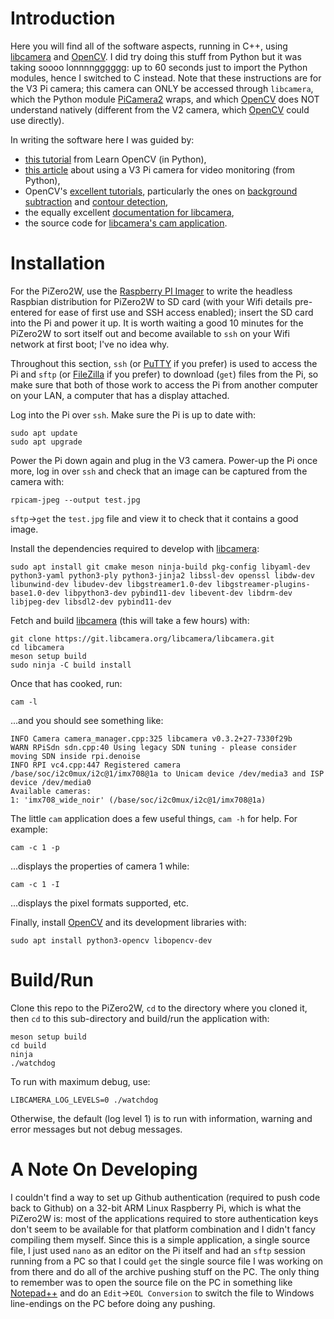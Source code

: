 # Introduction
Here you will find all of the software aspects, running in C++, using [libcamera](https://libcamera.org/) and [OpenCV](https://opencv.org/).  I did try doing this stuff from Python but it was taking soooo lonnnngggggg: up to 60 seconds just to import the Python modules, hence I switched to C instead.  Note that these instructions are for the V3 Pi camera; this camera can ONLY be accessed through `libcamera`, which the Python module [PiCamera2](https://github.com/raspberrypi/picamera2) wraps, and which [OpenCV](https://opencv.org/) does NOT understand natively (different from the V2 camera, which [OpenCV](https://opencv.org/) could use directly).

In writing the software here I was guided by:

- [this tutorial](https://learnopencv.com/moving-object-detection-with-opencv) from Learn OpenCV (in Python),
- [this article](https://pyimagesearch.com/2019/09/02/opencv-stream-video-to-web-browser-html-page/) about using a V3 Pi camera for video monitoring (from Python),
- OpenCV's [excellent tutorials](https://docs.opencv.org/4.x/d9/df8/tutorial_root.html), particularly the ones on [background subtraction](https://docs.opencv.org/4.x/d1/dc5/tutorial_background_subtraction.html) and [contour detection](https://docs.opencv.org/4.x/df/d0d/tutorial_find_contours.html),
- the equally excellent [documentation for libcamera](https://libcamera.org/guides/application-developer.html),
- the source code for [libcamera's cam application](https://git.libcamera.org/libcamera/libcamera.git/tree/src/apps/cam).

# Installation
For the PiZero2W, use the [Raspberry PI Imager](https://www.raspberrypi.com/news/raspberry-pi-imager-imaging-utility/) to write the headless Raspbian distribution for PiZero2W to SD card (with your Wifi details pre-entered for ease of first use and SSH access enabled); insert the SD card into the Pi and power it up.  It is worth waiting a good 10 minutes for the PiZero2W to sort itself out and become available to `ssh` on your Wifi network at first boot; I've no idea why.

Throughout this section, `ssh` (or [PuTTY](https://www.putty.org/) if you prefer) is used to access the Pi and `sftp` (or [FileZilla](https://filezilla-project.org/) if you prefer) to download (`get`) files from the Pi, so make sure that both of those work to access the Pi from another computer on your LAN, a computer that has a display attached.

Log into the Pi over `ssh`.  Make sure the Pi is up to date with:

```
sudo apt update
sudo apt upgrade
```

Power the Pi down again and plug in the V3 camera.  Power-up the Pi once more, log in over `ssh` and check that an image can be captured from the camera with:

```
rpicam-jpeg --output test.jpg
```

`sftp`->`get` the `test.jpg` file and view it to check that it contains a good image.

Install the dependencies required to develop with [libcamera](https://libcamera.org/):

```
sudo apt install git cmake meson ninja-build pkg-config libyaml-dev python3-yaml python3-ply python3-jinja2 libssl-dev openssl libdw-dev libunwind-dev libudev-dev libgstreamer1.0-dev libgstreamer-plugins-base1.0-dev libpython3-dev pybind11-dev libevent-dev libdrm-dev libjpeg-dev libsdl2-dev pybind11-dev
```

Fetch and build [libcamera](https://libcamera.org/) (this will take a few hours) with:

```
git clone https://git.libcamera.org/libcamera/libcamera.git
cd libcamera
meson setup build
sudo ninja -C build install
```

Once that has cooked, run:

```
cam -l
```

...and you should see something like:

```
INFO Camera camera_manager.cpp:325 libcamera v0.3.2+27-7330f29b
WARN RPiSdn sdn.cpp:40 Using legacy SDN tuning - please consider moving SDN inside rpi.denoise
INFO RPI vc4.cpp:447 Registered camera /base/soc/i2c0mux/i2c@1/imx708@1a to Unicam device /dev/media3 and ISP device /dev/media0
Available cameras:
1: 'imx708_wide_noir' (/base/soc/i2c0mux/i2c@1/imx708@1a)
```

The little `cam` application does a few useful things, `cam -h` for help.  For example:

`cam -c 1 -p`

...displays the properties of camera 1 while:

`cam -c 1 -I`

...displays the pixel formats supported, etc.

Finally, install [OpenCV](https://opencv.org/) and its development libraries with:

```
sudo apt install python3-opencv libopencv-dev
```

# Build/Run
Clone this repo to the PiZero2W, `cd` to the directory where you cloned it, then `cd` to this sub-directory and build/run the application with:

```
meson setup build
cd build
ninja
./watchdog
```

To run with maximum debug, use:

```
LIBCAMERA_LOG_LEVELS=0 ./watchdog
```

Otherwise, the default (log level 1) is to run with information, warning and error messages but not debug messages.

# A Note On Developing
I couldn't find a way to set up Github authentication (required to push code back to Github) on a 32-bit ARM Linux Raspberry Pi, which is what the PiZero2W is: most of the applications required to store authentication keys don't seem to be available for that platform combination and I didn't fancy compiling them myself.  Since this is a simple application, a single source file, I just used `nano` as an editor on the Pi itself and had an `sftp` session running from a PC so that I could `get` the single source file I was working on from there and do all of the archive pushing stuff on the PC.  The only thing to remember was to open the source file on the PC in something like [Notepad++](https://notepad-plus-plus.org/) and do an `Edit`->`EOL Conversion` to switch the file to Windows line-endings on the PC before doing any pushing.